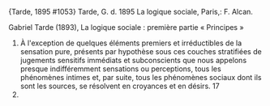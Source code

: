 ﻿{Tarde, 1895 #1053}
Tarde, G. d. 1895 La logique sociale, Paris,: F. Alcan.

Gabriel Tarde (1893), La logique sociale : première partie « Principes »

1. À l'exception de quelques éléments premiers et irréductibles de la sensation pure, présents par hypothèse sous ces couches stratifiées de jugements sensitifs immédiats et subconscients que nous appelons presque indifféremment sensations ou perceptions, tous les phénomènes intimes et, par suite, tous les phénomènes sociaux dont ils sont les sources, se résolvent en croyances et en désirs. 17
2. 

